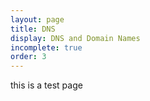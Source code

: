 ```yaml
---
layout: page
title: DNS
display: DNS and Domain Names
incomplete: true
order: 3
---
```

this is a test page
